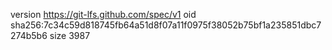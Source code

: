 version https://git-lfs.github.com/spec/v1
oid sha256:7c34c59d818745fb64a51d8f07a11f0975f38052b75bf1a235851dbc7274b5b6
size 3987
